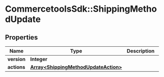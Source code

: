 # CommercetoolsSdk::ShippingMethodUpdate

## Properties
Name | Type | Description | Notes
------------ | ------------- | ------------- | -------------
**version** | **Integer** |  | [optional] 
**actions** | [**Array&lt;ShippingMethodUpdateAction&gt;**](ShippingMethodUpdateAction.md) |  | [optional] 

